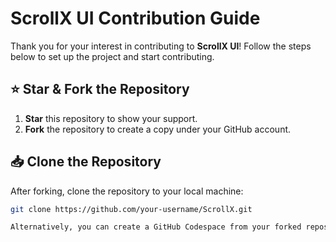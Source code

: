# ScrollX UI Contribution Guide  

Thank you for your interest in contributing to **ScrollX UI**! Follow the steps below to set up the project and start contributing.  

## ⭐ Star & Fork the Repository  

1. **Star** this repository to show your support.  
2. **Fork** the repository to create a copy under your GitHub account.  

## 📥 Clone the Repository  

After forking, clone the repository to your local machine:  

```sh
git clone https://github.com/your-username/ScrollX.git

Alternatively, you can create a GitHub Codespace from your forked repository.**

